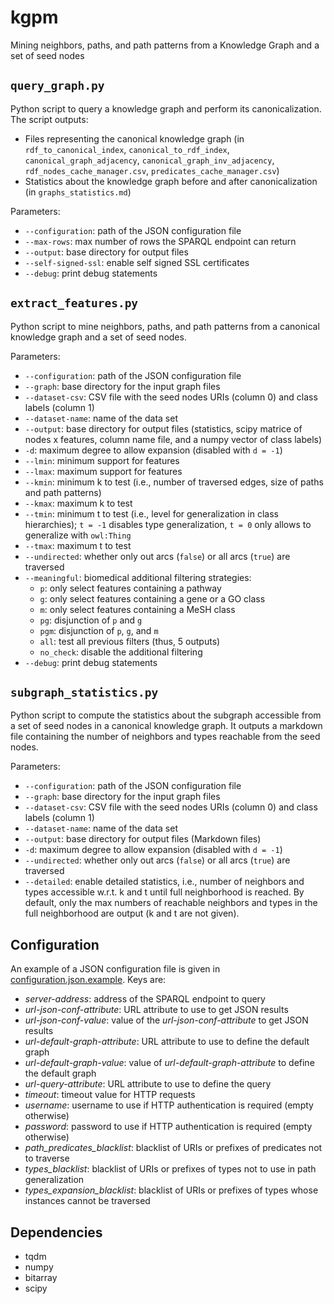 # kgpm

Mining neighbors, paths, and path patterns from a Knowledge Graph and a set of seed nodes

## ``query_graph.py``

Python script to query a knowledge graph and perform its canonicalization.
The script outputs:
* Files representing the canonical knowledge graph (in ``rdf_to_canonical_index``,
    ``canonical_to_rdf_index``, ``canonical_graph_adjacency``,
    ``canonical_graph_inv_adjacency``, ``rdf_nodes_cache_manager.csv``,
    ``predicates_cache_manager.csv``)
* Statistics about the knowledge graph before and after canonicalization (in ``graphs_statistics.md``)

Parameters:
* ``--configuration``: path of the JSON configuration file
* ``--max-rows``: max number of rows the SPARQL endpoint can return
* ``--output``: base directory for output files
* ``--self-signed-ssl``: enable self signed SSL certificates
* ``--debug``: print debug statements

## ``extract_features.py``

Python script to mine neighbors, paths, and path patterns from a canonical knowledge graph and a set of seed nodes.

Parameters:
* ``--configuration``: path of the JSON configuration file
* ``--graph``: base directory for the input graph files
* ``--dataset-csv``: CSV file with the seed nodes URIs (column 0) and class labels (column 1)
* ``--dataset-name``: name of the data set
* ``--output``: base directory for output files (statistics, scipy matrice of nodes x features, column name file, and a numpy vector of class labels)
* ``-d``: maximum degree to allow expansion (disabled with ``d = -1``)
* ``--lmin``: minimum support for features
* ``--lmax``: maximum support for features
* ``--kmin``: minimum k to test (i.e., number of traversed edges, size of paths and path patterns)
* ``--kmax``: maximum k to test
* ``--tmin``: minimum t to test (i.e., level for generalization in class hierarchies); ``t = -1`` disables type generalization, ``t = 0`` only allows to generalize with ``owl:Thing``
* ``--tmax``: maximum t to test
* ``--undirected``: whether only out arcs (``false``) or all arcs (``true``) are traversed
* ``--meaningful``: biomedical additional filtering strategies:
  * ``p``: only select features containing a pathway
  * ``g``: only select features containing a gene or a GO class
  * ``m``: only select features containing a MeSH class
  * ``pg``: disjunction of ``p`` and ``g``
  * ``pgm``: disjunction of ``p``, ``g``, and ``m``
  * ``all``: test all previous filters (thus, 5 outputs)
  * ``no_check``: disable the additional filtering
* ``--debug``: print debug statements

## ``subgraph_statistics.py``

Python script to compute the statistics about the subgraph accessible from a set of seed nodes in a canonical knowledge graph.
It outputs a markdown file containing the number of neighbors and types reachable from the seed nodes.

Parameters:
* ``--configuration``: path of the JSON configuration file
* ``--graph``: base directory for the input graph files
* ``--dataset-csv``: CSV file with the seed nodes URIs (column 0) and class labels (column 1)
* ``--dataset-name``: name of the data set
* ``--output``: base directory for output files (Markdown files)
* ``-d``: maximum degree to allow expansion (disabled with ``d = -1``)
* ``--undirected``: whether only out arcs (``false``) or all arcs (``true``) are traversed
* ``--detailed``: enable detailed statistics, i.e., number of neighbors and types accessible w.r.t. k and t until full neighborhood is reached. By default, only the max numbers of reachable neighbors and types in the full neighborhood are output (k and t are not given).

## Configuration

An example of a JSON configuration file is given in [configuration.json.example](configuration.json.example).
Keys are:

* _server-address_: address of the SPARQL endpoint to query
* _url-json-conf-attribute_: URL attribute to use to get JSON results
* _url-json-conf-value_: value of the _url-json-conf-attribute_ to get JSON results
* _url-default-graph-attribute_: URL attribute to use to define the default graph
* _url-default-graph-value_: value of _url-default-graph-attribute_ to define the default graph
* _url-query-attribute_: URL attribute to use to define the query
* _timeout_: timeout value for HTTP requests
* _username_: username to use if HTTP authentication is required (empty otherwise)
* _password_: password to use if HTTP authentication is required (empty otherwise)
* _path_predicates_blacklist_: blacklist of URIs or prefixes of predicates not to traverse
* _types_blacklist_: blacklist of URIs or prefixes of types not to use in path generalization
* _types_expansion_blacklist_: blacklist of URIs or prefixes of types whose instances cannot be traversed

## Dependencies

* tqdm
* numpy
* bitarray
* scipy
